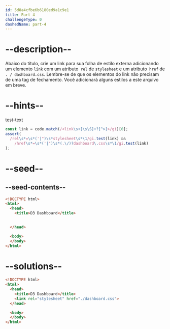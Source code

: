 ```yaml
---
id: 5d8a4cfbe6b6180ed9a1c9e1
title: Part 4
challengeType: 0
dashedName: part-4
---
```


# --description--
Abaixo do título, crie um link para sua folha de estilo externa adicionando um elemento `link` com um atributo` rel` de `stylesheet` e um atributo` href` de `. / dashboard.css`. Lembre-se de que os elementos do link não precisam de uma tag de fechamento. Você adicionará alguns estilos a este arquivo em breve.

# --hints--

test-text

```js
const link = code.match(/<link\s+[\s\S]+?[^>]>/gi)[0];
assert(
  /rel\s*=\s*('|")\s*stylesheet\s*\1/gi.test(link) &&
    /href\s*=\s*('|")\s*(.\/)?dashboard\.css\s*\1/gi.test(link)
);
```

# --seed--

## --seed-contents--

```html
<!DOCTYPE html>
<html>
  <head>
    <title>D3 Dashboard</title>

    
  </head>

  <body>
  </body>
</html>
```

# --solutions--

```html
<!DOCTYPE html>
<html>
  <head>
    <title>D3 Dashboard</title>
    <link rel="stylesheet" href="./dashboard.css">
  </head>

  <body>
  </body>
</html>
```
